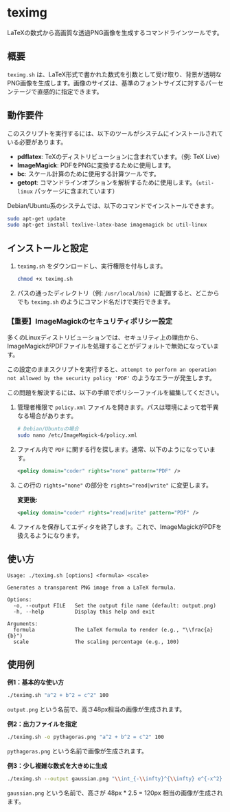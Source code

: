 # teximg

LaTeXの数式から高画質な透過PNG画像を生成するコマンドラインツールです。

## 概要

`teximg.sh` は、LaTeX形式で書かれた数式を引数として受け取り、背景が透明なPNG画像を生成します。画像のサイズは、基準のフォントサイズに対するパーセンテージで直感的に指定できます。

## 動作要件

このスクリプトを実行するには、以下のツールがシステムにインストールされている必要があります。

*   **pdflatex**: TeXのディストリビューションに含まれています。（例: TeX Live）
*   **ImageMagick**: PDFをPNGに変換するために使用します。
*   **bc**: スケール計算のために使用する計算ツールです。
*   **getopt**: コマンドラインオプションを解析するために使用します。（`util-linux` パッケージに含まれています）

Debian/Ubuntu系のシステムでは、以下のコマンドでインストールできます。

```bash
sudo apt-get update
sudo apt-get install texlive-latex-base imagemagick bc util-linux
```

## インストールと設定

1.  `teximg.sh` をダウンロードし、実行権限を付与します。

    ```bash
    chmod +x teximg.sh
    ```

2.  パスの通ったディレクトリ（例: `/usr/local/bin`）に配置すると、どこからでも `teximg.sh` のようにコマンド名だけで実行できます。

### **【重要】ImageMagickのセキュリティポリシー設定**

多くのLinuxディストリビューションでは、セキュリティ上の理由から、ImageMagickがPDFファイルを処理することがデフォルトで無効になっています。

この設定のままスクリプトを実行すると、`attempt to perform an operation not allowed by the security policy 'PDF'` のようなエラーが発生します。

この問題を解決するには、以下の手順でポリシーファイルを編集してください。

1.  管理者権限で `policy.xml` ファイルを開きます。パスは環境によって若干異なる場合があります。

    ```bash
    # Debian/Ubuntuの場合
    sudo nano /etc/ImageMagick-6/policy.xml
    ```

2.  ファイル内で `PDF` に関する行を探します。通常、以下のようになっています。

    ```xml
    <policy domain="coder" rights="none" pattern="PDF" />
    ```

3.  この行の `rights="none"` の部分を `rights="read|write"` に変更します。

    **変更後:**
    ```xml
    <policy domain="coder" rights="read|write" pattern="PDF" />
    ```

4.  ファイルを保存してエディタを終了します。これで、ImageMagickがPDFを扱えるようになります。

## 使い方

```
Usage: ./teximg.sh [options] <formula> <scale>

Generates a transparent PNG image from a LaTeX formula.

Options:
  -o, --output FILE   Set the output file name (default: output.png)
  -h, --help          Display this help and exit

Arguments:
  formula             The LaTeX formula to render (e.g., "\\frac{a}{b}")
  scale               The scaling percentage (e.g., 100)
```

## 使用例

**例1：基本的な使い方**

```bash
./teximg.sh "a^2 + b^2 = c^2" 100
```
`output.png` という名前で、高さ48px相当の画像が生成されます。

**例2：出力ファイルを指定**

```bash
./teximg.sh -o pythagoras.png "a^2 + b^2 = c^2" 100
```
`pythagoras.png` という名前で画像が生成されます。

**例3：少し複雑な数式を大きめに生成**

```bash
./teximg.sh --output gaussian.png "\\int_{-\\infty}^{\\infty} e^{-x^2} dx = \\sqrt{\\pi}" 250
```
`gaussian.png` という名前で、高さが 48px * 2.5 = 120px 相当の画像が生成されます。

```